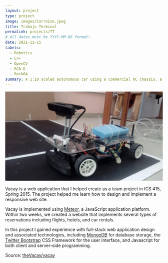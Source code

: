 ```yaml
---
layout: project
type: project
image: images/CarroIso.jpeg
title: Trabajo Terminal
permalink: projects/TT
# All dates must be YYYY-MM-DD format!
date: 2021-11-15
labels:
  - Robotics
  - C++
  - OpenCV
  - RGB-D
  - Rock64
summary: A 1:10 scaled autonomous car using a commercial RC chassis, a RGB-D sensor, everything running over a Rock64 Single-Board-Computer.
---
```


<img class="ui medium right floated rounded image" src="../images/CarroIso.jpeg">


Vacay is a web application that I helped create as a team project in ICS 415, Spring 2015. The project helped me learn how to design and implement a responsive web site.

Vacay is implemented using [Meteor](http://meteor.com), a JavaScript application platform. Within two weeks, we created a website that implements several types of reservations including flights, hotels, and car rentals.

In this project I gained experience with full-stack web application design and associated technologies, including [MongoDB](http://mongodb.com) for database storage, the [Twitter Bootstrap](http://getbootstrap.com/) CSS Framework for the user interface, and Javascript for both client and server-side programming. 
 
Source: <a href="https://github.com/theVacay/vacay"><i class="large github icon"></i>theVacay/vacay</a>
